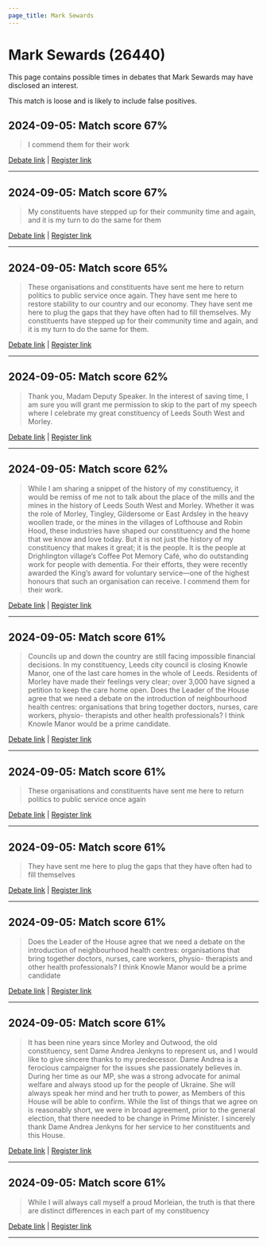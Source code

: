 ```yaml
---
page_title: Mark Sewards
---
```


# Mark Sewards  (26440)

This page contains possible times in debates that Mark Sewards may have disclosed an interest.

This match is loose and is likely to include false positives. 



## 2024-09-05: Match score 67%

>I commend them for their work

[Debate link](https://www.theyworkforyou.com/debates/?id=2024-09-05b.522.1) | [Register link](https://www.theyworkforyou.com/mp/26440/register)


---



## 2024-09-05: Match score 67%

>My constituents have stepped up for their community time and again, and it is my turn to do the same for them

[Debate link](https://www.theyworkforyou.com/debates/?id=2024-09-05b.522.1) | [Register link](https://www.theyworkforyou.com/mp/26440/register)


---



## 2024-09-05: Match score 65%

>These organisations and constituents have sent me here to return politics to public service once again. They have sent me here to restore stability to our country and our economy. They have sent me here to plug the gaps that they have often had to fill themselves. My constituents have stepped up for their community time and again, and it is my turn to do the same for them.

[Debate link](https://www.theyworkforyou.com/debates/?id=2024-09-05b.522.1) | [Register link](https://www.theyworkforyou.com/mp/26440/register)


---



## 2024-09-05: Match score 62%

>Thank you, Madam Deputy Speaker. In the interest of saving time, I am sure you will grant me permission to skip to the part of my speech where I celebrate my great constituency of Leeds South West and Morley.

[Debate link](https://www.theyworkforyou.com/debates/?id=2024-09-05b.522.1) | [Register link](https://www.theyworkforyou.com/mp/26440/register)


---



## 2024-09-05: Match score 62%

>While I am sharing a snippet of the history of my constituency, it would be remiss of me not to talk about the place of the mills and the mines in the history of Leeds South West and Morley. Whether it was the role of Morley, Tingley, Gildersome or East Ardsley in the heavy woollen trade, or the mines in the villages of Lofthouse and Robin Hood, these industries have shaped our constituency and the home that we know and love today. But it is not just the history of my constituency that makes it great; it is the people. It is the people at Drighlington village’s Coffee Pot Memory Café, who do outstanding work for people with dementia. For their efforts, they were recently awarded the King’s award for voluntary service—one of the highest honours that such an organisation can receive. I commend them for their work.

[Debate link](https://www.theyworkforyou.com/debates/?id=2024-09-05b.522.1) | [Register link](https://www.theyworkforyou.com/mp/26440/register)


---



## 2024-09-05: Match score 61%

>Councils up and down the country are still facing impossible financial decisions. In my constituency, Leeds city council is closing Knowle Manor, one of the last care homes in the whole of Leeds. Residents of Morley have made their feelings very clear; over 3,000 have signed a petition to keep the care home open. Does the Leader of the House agree that we need a debate on the introduction of neighbourhood health centres: organisations that bring together doctors, nurses, care workers, physio- therapists and other health professionals? I think Knowle Manor would be a prime candidate.

[Debate link](https://www.theyworkforyou.com/debates/?id=2024-09-05b.453.0) | [Register link](https://www.theyworkforyou.com/mp/26440/register)


---



## 2024-09-05: Match score 61%

>These organisations and constituents have sent me here to return politics to public service once again

[Debate link](https://www.theyworkforyou.com/debates/?id=2024-09-05b.522.1) | [Register link](https://www.theyworkforyou.com/mp/26440/register)


---



## 2024-09-05: Match score 61%

>They have sent me here to plug the gaps that they have often had to fill themselves

[Debate link](https://www.theyworkforyou.com/debates/?id=2024-09-05b.522.1) | [Register link](https://www.theyworkforyou.com/mp/26440/register)


---



## 2024-09-05: Match score 61%

>Does the Leader of the House agree that we need a debate on the introduction of neighbourhood health centres: organisations that bring together doctors, nurses, care workers, physio- therapists and other health professionals? I think Knowle Manor would be a prime candidate

[Debate link](https://www.theyworkforyou.com/debates/?id=2024-09-05b.453.0) | [Register link](https://www.theyworkforyou.com/mp/26440/register)


---



## 2024-09-05: Match score 61%

>It has been nine years since Morley and Outwood, the old constituency, sent Dame Andrea Jenkyns to represent us, and I would like to give sincere thanks to my predecessor. Dame Andrea is a ferocious campaigner for the issues she passionately believes in. During her time as our MP, she was a strong advocate for animal  welfare and always stood up for the people of Ukraine. She will always speak her mind and her truth to power, as Members of this House will be able to confirm. While the list of things that we agree on is reasonably short, we were in broad agreement, prior to the general election, that there needed to be change in Prime Minister. I sincerely thank Dame Andrea Jenkyns for her service to her constituents and this House.

[Debate link](https://www.theyworkforyou.com/debates/?id=2024-09-05b.522.1) | [Register link](https://www.theyworkforyou.com/mp/26440/register)


---



## 2024-09-05: Match score 61%

>While I will always call myself a proud Morleian, the truth is that there are distinct differences in each part of my constituency

[Debate link](https://www.theyworkforyou.com/debates/?id=2024-09-05b.522.1) | [Register link](https://www.theyworkforyou.com/mp/26440/register)


---

